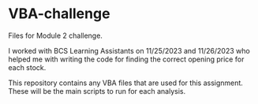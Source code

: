 # VBA-challenge
Files for Module 2 challenge.

I worked with BCS Learning Assistants on 11/25/2023 and 11/26/2023 who helped me with writing the code for finding the correct opening price for each stock.

This repository contains any VBA files that are used for this assignment. These will be the main scripts to run for each analysis.
